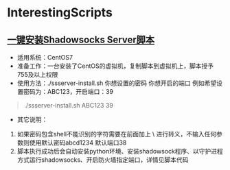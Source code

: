 # InterestingScripts

## [一键安装Shadowsocks Server脚本](https://github.com/ahtcfg24/ProgramDemos/blob/master/shell/ssserver-install.sh)
* 适用系统：CentOS7
* 准备工作：一台安装了CentOS的虚拟机，复制脚本到虚拟机上，脚本授予755及以上权限
* 使用方法：./ssserver-install.sh 你想设置的密码 你想开启的端口
例如希望设置密码为：ABC123，开启端口：39
> ./ssserver-install.sh ABC123 39

* 其它说明：
1. 如果密码包含shell不能识别的字符需要在前面加上 \ 进行转义，不输入任何参数则使用默认密码abcd1234 默认端口38
2. 脚本执行成功后会自动安装python环境、安装shadowsock程序、以守护进程方式运行shadowsocks、开启防火墙指定端口，详情见脚本代码
